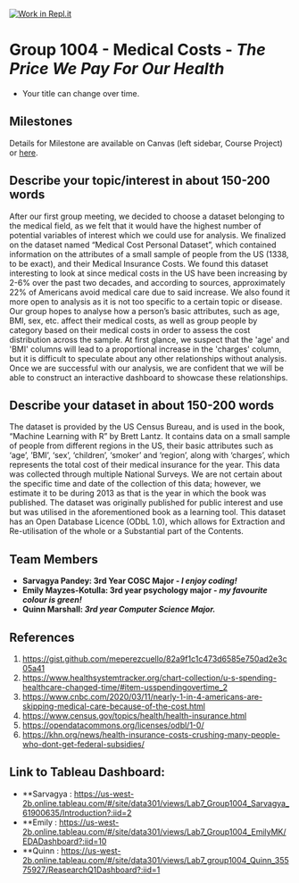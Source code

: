 [![Work in Repl.it](https://classroom.github.com/assets/work-in-replit-14baed9a392b3a25080506f3b7b6d57f295ec2978f6f33ec97e36a161684cbe9.svg)](https://classroom.github.com/online_ide?assignment_repo_id=361640&assignment_repo_type=GroupAssignmentRepo)
# Group 1004 - Medical Costs - ***The Price We Pay For Our Health***

- Your title can change over time.

## Milestones

Details for Milestone are available on Canvas (left sidebar, Course Project) or [here](https://firas.moosvi.com/courses/data301/project/milestone01.html).

## Describe your topic/interest in about 150-200 words

After our first group meeting, we decided to choose a dataset belonging to the medical field, as we felt that it would have the highest number of potential variables of interest which we could use for analysis. We finalized on the dataset named “Medical Cost Personal Dataset”, which contained information on the attributes of a small sample of people from the US (1338, to be exact), and their Medical Insurance Costs. We found this dataset interesting to look at since medical costs in the US have been increasing by 2-6% over the past two decades, and according to sources, approximately 22% of Americans avoid medical care due to said increase. We also found it more open to analysis as it is not too specific to a certain topic or disease. Our group hopes to analyse how a person’s basic attributes, such as age, BMI, sex, etc. affect their medical costs, as well as group people by category based on their medical costs in order to assess the cost distribution across the sample. At first glance, we suspect that the 'age' and 'BMI' columns will lead to a proportional increase in the 'charges' column, but it is difficult to speculate about any other relationships without analysis. Once we are successful with our analysis, we are confident that we will be able to construct an interactive dashboard to showcase these relationships.



## Describe your dataset in about 150-200 words

The dataset is provided by the US Census Bureau, and is used in the book, “Machine Learning with R” by Brett Lantz. It contains data on a small sample of people from different regions in the US, their basic attributes such as ‘age’, ’BMI’, ‘sex’, ‘children’, ‘smoker’ and ‘region’, along with ‘charges’, which represents the total cost of their medical insurance for the year. This data was collected through multiple National Surveys. We are not certain about the specific time and date of the collection of this data; however, we estimate it to be during 2013 as that is the year in which the book was published. The dataset was originally published for public interest and use but was utilised in the aforementioned book as a learning tool. This dataset has an Open Database Licence (ODbL 1.0), which allows for Extraction and Re-utilisation of the whole or a Substantial part of the Contents.

## Team Members

- **Sarvagya Pandey: 3rd Year COSC Major - *I enjoy coding!***
- **Emily Mayzes-Kotulla: 3rd year psychology major - *my favourite colour is green!***
- **Quinn Marshall: *3rd year Computer Science Major.***

## References

1. https://gist.github.com/meperezcuello/82a9f1c1c473d6585e750ad2e3c05a41
2. https://www.healthsystemtracker.org/chart-collection/u-s-spending-healthcare-changed-time/#item-usspendingovertime_2
3. https://www.cnbc.com/2020/03/11/nearly-1-in-4-americans-are-skipping-medical-care-because-of-the-cost.html
4. https://www.census.gov/topics/health/health-insurance.html
5. https://opendatacommons.org/licenses/odbl/1-0/
6. https://khn.org/news/health-insurance-costs-crushing-many-people-who-dont-get-federal-subsidies/

## Link to Tableau Dashboard:
- **Sarvagya : https://us-west-2b.online.tableau.com/#/site/data301/views/Lab7_Group1004_Sarvagya_61900635/Introduction?:iid=2
- **Emily : https://us-west-2b.online.tableau.com/#/site/data301/views/Lab7_Group1004_EmilyMK/EDADashboard?:iid=10
- **Quinn : https://us-west-2b.online.tableau.com/#/site/data301/views/Lab7_group1004_Quinn_35575927/ReasearchQ1Dashboard?:iid=1

